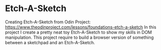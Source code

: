 # Etch-A-Sketch

Creating Etch-A-Sketch from Odin Project: https://www.theodinproject.com/lessons/foundations-etch-a-sketch
In this project I create a pretty neat toy Etch-A-Sketch to show my skills in DOM manipulation.
This project require to build a browser version of something between a sketchpad and an Etch-A-Sketch.
